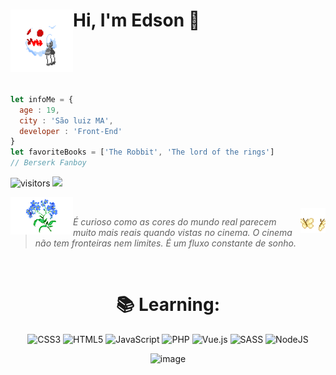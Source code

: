 <img align="left" alt="GIF" height="100px" width="100px" src="./Axj8ig7.gif" /> Hi, I'm Edson 🏹
==============
<br />
<br />
<br />
<br />

```js
let infoMe = {
  age : 19,
  city : 'São luiz MA',
  developer : 'Front-End'
}
let favoriteBooks = ['The Robbit', 'The lord of the rings']
// Berserk Fanboy
```

![visitors](https://visitor-badge.glitch.me/badge?page_id=eddev000&left_color=purple&right_color=red) 
[![](https://img.shields.io/github/followers/eddev000?label=Follow&style=social)](https://github.com/eddev000)

<img align="left" alt="GIF" width="100px" src="./flor.gif" /><br/>
<img align="right" alt="GIF" height="40px" width="40px" src="./butterfly.gif" />
> <i> É curioso como as cores do mundo real parecem muito mais reais quando vistas no cinema. O cinema não tem fronteiras nem limites. É um fluxo constante de sonho.</i>
<br/>

<div align="center">
<h1>📚 Learning:</h1>

![CSS3](https://img.shields.io/badge/css3-%231572B6.svg?style=for-the-badge&logo=css3&logoColor=white) ![HTML5](https://img.shields.io/badge/html5-%23E34F26.svg?style=for-the-badge&logo=html5&logoColor=white) ![JavaScript](https://img.shields.io/badge/javascript-%23323330.svg?style=for-the-badge&logo=javascript&logoColor=%23F7DF1E) ![PHP](https://img.shields.io/badge/php-%23777BB4.svg?style=for-the-badge&logo=php&logoColor=white) ![Vue.js](https://img.shields.io/badge/vuejs-%2335495e.svg?style=for-the-badge&logo=vuedotjs&logoColor=%234FC08D) ![SASS](https://img.shields.io/badge/SASS-hotpink.svg?style=for-the-badge&logo=SASS&logoColor=white) ![NodeJS](https://img.shields.io/badge/node.js-6DA55F?style=for-the-badge&logo=node.js&logoColor=white)

![image](https://github-readme-stats.vercel.app/api/top-langs/?username=eddev000&hide=html&layout=compact=true&theme=radical)
</div>
<div align="center">
</div>

